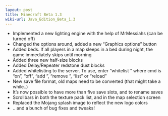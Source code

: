 ```yaml
---
layout: post
title: Minecraft Beta 1.3
wiki-url: Java_Edition_Beta_1.3
---
```


* Implemented a new lighting engine with the help of MrMessiahs (can be turned off)
* Changed the options around, added a new “Graphics options” button
* Added beds. If all players in a map sleeps in a bed during night, the game immediately skips until morning
* Added three new half-size blocks
* Added Delay/Repeater redstone dust blocks
* Added whitelisting to the server. To use, enter “whitelist <cmd>” where cmd is “on”, “off”, “add <player>”, “remove <player>”, “list” or “reload”
* New save file format, old maps need to be converted (that might take a while..)
* It’s now possible to have more than five save slots, and to rename saves
* Scrollbars in both the texture pack list, and in the map selection screen
* Replaced the Mojang splash image to reflect the new logo colors
* .. and a bunch of bug fixes and tweaks!
